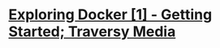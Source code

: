 # [Exploring Docker [1] - Getting Started; Traversy Media](https://www.youtube.com/watch?v=Kyx2PsuwomE)


